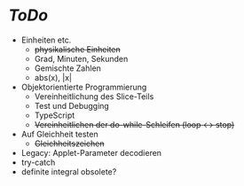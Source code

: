 # *ToDo* #
* Einheiten etc.
    * <s>physikalische Einheiten</s>
    * Grad, Minuten, Sekunden
    * Gemischte Zahlen
    * abs(x), |x|
* Objektorientierte Programmierung
    * Vereinheitlichung des Slice-Teils
    * Test und Debugging
    * TypeScript
    * <s>Vereinheitlichen der do-while-Schleifen (loop <-> stop)</s>
* Auf Gleichheit testen
    * <s>Gleichheitszeichen</s>
* Legacy: Applet-Parameter decodieren
* try-catch
* definite integral obsolete?
